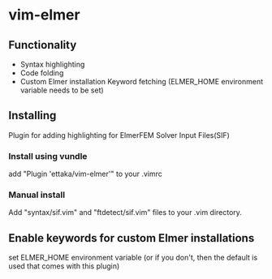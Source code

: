 # vim-elmer
## Functionality
* Syntax highlighting
* Code folding
* Custom Elmer installation Keyword fetching (ELMER_HOME environment variable needs to be set)

## Installing
Plugin for adding highlighting for ElmerFEM Solver Input Files(SIF)

### Install using vundle

add "Plugin 'ettaka/vim-elmer'" to your .vimrc

### Manual install

Add "syntax/sif.vim" and "ftdetect/sif.vim" files to your .vim directory.

## Enable keywords for custom Elmer installations
set ELMER_HOME environment variable (or if you don't, then the default is used that comes with this plugin)




